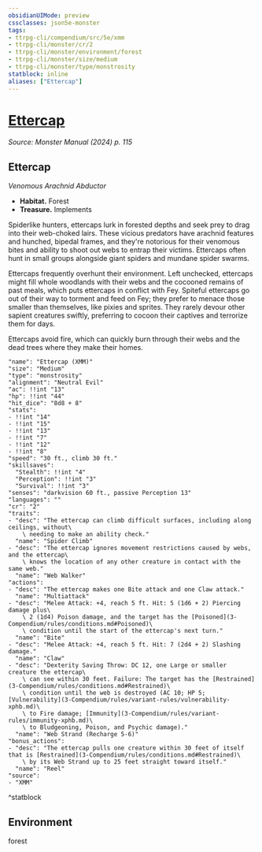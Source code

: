 ```yaml
---
obsidianUIMode: preview
cssclasses: json5e-monster
tags:
- ttrpg-cli/compendium/src/5e/xmm
- ttrpg-cli/monster/cr/2
- ttrpg-cli/monster/environment/forest
- ttrpg-cli/monster/size/medium
- ttrpg-cli/monster/type/monstrosity
statblock: inline
aliases: ["Ettercap"]
---
```

# [Ettercap](3-Compendium\bestiary\monstrosity/ettercap-xmm.md)
*Source: Monster Manual (2024) p. 115*  

## Ettercap

*Venomous Arachnid Abductor*

- **Habitat.** Forest  
- **Treasure.** Implements  

Spiderlike hunters, ettercaps lurk in forested depths and seek prey to drag into their web-choked lairs. These vicious predators have arachnid features and hunched, bipedal frames, and they're notorious for their venomous bites and ability to shoot out webs to entrap their victims. Ettercaps often hunt in small groups alongside giant spiders and mundane spider swarms.

Ettercaps frequently overhunt their environment. Left unchecked, ettercaps might fill whole woodlands with their webs and the cocooned remains of past meals, which puts ettercaps in conflict with Fey. Spiteful ettercaps go out of their way to torment and feed on Fey; they prefer to menace those smaller than themselves, like pixies and sprites. They rarely devour other sapient creatures swiftly, preferring to cocoon their captives and terrorize them for days.

Ettercaps avoid fire, which can quickly burn through their webs and the dead trees where they make their homes.

```statblock
"name": "Ettercap (XMM)"
"size": "Medium"
"type": "monstrosity"
"alignment": "Neutral Evil"
"ac": !!int "13"
"hp": !!int "44"
"hit_dice": "8d8 + 8"
"stats":
- !!int "14"
- !!int "15"
- !!int "13"
- !!int "7"
- !!int "12"
- !!int "8"
"speed": "30 ft., climb 30 ft."
"skillsaves":
  "Stealth": !!int "4"
  "Perception": !!int "3"
  "Survival": !!int "3"
"senses": "darkvision 60 ft., passive Perception 13"
"languages": ""
"cr": "2"
"traits":
- "desc": "The ettercap can climb difficult surfaces, including along ceilings, without\
    \ needing to make an ability check."
  "name": "Spider Climb"
- "desc": "The ettercap ignores movement restrictions caused by webs, and the ettercap\
    \ knows the location of any other creature in contact with the same web."
  "name": "Web Walker"
"actions":
- "desc": "The ettercap makes one Bite attack and one Claw attack."
  "name": "Multiattack"
- "desc": "Melee Attack: +4, reach 5 ft. Hit: 5 (1d6 + 2) Piercing damage plus\
    \ 2 (1d4) Poison damage, and the target has the [Poisoned](3-Compendium/rules/conditions.md#Poisoned)\
    \ condition until the start of the ettercap's next turn."
  "name": "Bite"
- "desc": "Melee Attack: +4, reach 5 ft. Hit: 7 (2d4 + 2) Slashing damage."
  "name": "Claw"
- "desc": "Dexterity Saving Throw: DC 12, one Large or smaller creature the ettercap\
    \ can see within 30 feet. Failure: The target has the [Restrained](3-Compendium/rules/conditions.md#Restrained)\
    \ condition until the web is destroyed (AC 10; HP 5; [Vulnerability](3-Compendium/rules/variant-rules/vulnerability-xphb.md)\
    \ to Fire damage; [Immunity](3-Compendium/rules/variant-rules/immunity-xphb.md)\
    \ to Bludgeoning, Poison, and Psychic damage)."
  "name": "Web Strand (Recharge 5-6)"
"bonus_actions":
- "desc": "The ettercap pulls one creature within 30 feet of itself that is [Restrained](3-Compendium/rules/conditions.md#Restrained)\
    \ by its Web Strand up to 25 feet straight toward itself."
  "name": "Reel"
"source":
- "XMM"
```
^statblock

## Environment

forest